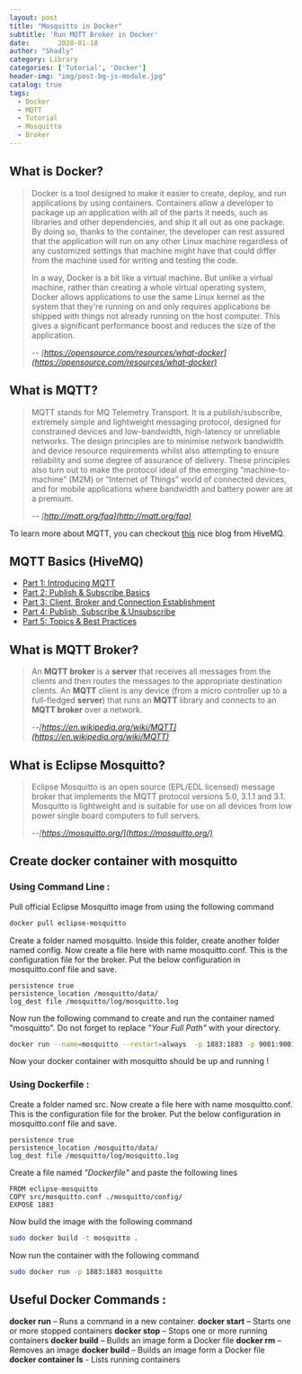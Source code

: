 ```yaml
---
layout: post
title: "Mosquitto in Docker"
subtitle: 'Run MQTT Broker in Docker'
date:       2020-01-18
author: "Shadly"
category: Library
categories: ['Tutorial', 'Docker']
header-img: "img/post-bg-js-module.jpg"
catalog: true
tags:
  - Docker
  - MQTT
  - Tutorial
  - Mosquitto
  - Broker
---
```


## What is Docker?
> Docker is a tool designed to make it easier to create, deploy, and run applications by using containers. Containers allow a developer to package up an application with all of the parts it needs, such as libraries and other dependencies, and ship it all out as one package. By doing so, thanks to the container, the developer can rest assured that the application will run on any other Linux machine regardless of any customized settings that machine might have that could differ from the machine used for writing and testing the code.
> 
> In a way, Docker is a bit like a virtual machine. But unlike a virtual machine, rather than creating a whole virtual operating system, Docker allows applications to use the same Linux kernel as the system that they're running on and only requires applications be shipped with things not already running on the host computer. This gives a significant performance boost and reduces the size of the application.
> 
> -- <cite>[https://opensource.com/resources/what-docker](https://opensource.com/resources/what-docker)</cite>

## What is MQTT?
> MQTT stands for MQ Telemetry Transport. It is a publish/subscribe, extremely simple and lightweight messaging protocol, designed for constrained devices and low-bandwidth, high-latency or unreliable networks. The design principles are to minimise network bandwidth and device resource requirements whilst also attempting to ensure reliability and some degree of assurance of delivery. These principles also turn out to make the protocol ideal of the emerging “machine-to-machine” (M2M) or “Internet of Things” world of connected devices, and for mobile applications where bandwidth and battery power are at a premium.
> 
> -- <cite>[http://mqtt.org/faq](http://mqtt.org/faq)</cite>

To learn more about MQTT, you can checkout [this](https://www.hivemq.com/mqtt-essentials/) nice blog from HiveMQ.

## MQTT Basics (HiveMQ)

-   [Part 1: Introducing MQTT](https://www.hivemq.com/blog/mqtt-essentials-part-1-introducing-mqtt/)
-   [Part 2: Publish & Subscribe Basics](https://www.hivemq.com/blog/mqtt-essentials-part2-publish-subscribe/)
-   [Part 3: Client, Broker and Connection Establishment](https://www.hivemq.com/blog/mqtt-essentials-part-3-client-broker-connection-establishment/)
-   [Part 4: Publish, Subscribe & Unsubscribe](https://www.hivemq.com/blog/mqtt-essentials-part-4-mqtt-publish-subscribe-unsubscribe/)
-   [Part 5: Topics & Best Practices](https://www.hivemq.com/blog/mqtt-essentials-part-5-mqtt-topics-best-practices/)

## What is MQTT Broker?
> An **MQTT broker** is a **server** that receives all messages from the clients and then routes the messages to the appropriate destination clients. An **MQTT** client is any device (from a micro controller up to a full-fledged **server**) that runs an **MQTT** library and connects to an **MQTT broker** over a network.
> 
> --<cite>[https://en.wikipedia.org/wiki/MQTT](https://en.wikipedia.org/wiki/MQTT)</cite>

## What is Eclipse Mosquitto?
> Eclipse Mosquitto is an open source (EPL/EDL licensed) message broker that implements the MQTT protocol versions 5.0, 3.1.1 and 3.1. Mosquitto is lightweight and is suitable for use on all devices from low power single board computers to full servers.
> 
> --<cite>[https://mosquitto.org/](https://mosquitto.org/)</cite>

## Create docker container with mosquitto
### Using Command Line :
Pull official Eclipse Mosquitto image from using the following command
 ```bash
 docker pull eclipse-mosquitto
 ```

Create a folder named mosquitto. Inside this folder, create another folder named config. Now create a file here with name mosquitto.conf. This is the configuration file for the broker. Put the below configuration in mosquitto.conf file and save.
```
persistence true 
persistence_location /mosquitto/data/ 
log_dest file /mosquitto/log/mosquitto.log
```
Now run the following command to create and run the container named "mosquitto". Do not forget to replace *"Your Full Path"* with your directory.
```bash
docker run --name=mosquitto --restart=always  -p 1883:1883 -p 9001:9001 -v /Your Full Path/mosquitto/:/mosquitto/ -d eclipse-mosquitto
```

Now your docker container with mosquitto should be up and running !

### Using Dockerfile : 

Create a folder named src. Now create a file here with name mosquitto.conf. This is the configuration file for the broker. Put the below configuration in mosquitto.conf file and save.
```
persistence true 
persistence_location /mosquitto/data/ 
log_dest file /mosquitto/log/mosquitto.log
```

Create a file named *"Dockerfile"* and paste the following lines
```
FROM eclipse-mosquitto
COPY src/mosquitto.conf ./mosquitto/config/
EXPOSE 1883
```
Now build the image with the following command
```bash
sudo docker build -t mosquitto .
```
Now run the container with the following command
```bash
sudo docker run -p 1883:1883 mosquitto
```

## Useful Docker Commands :
**docker run** – Runs a command in a new container.
**docker start** – Starts one or more stopped containers
**docker stop** – Stops one or more running containers
**docker build** – Builds an image form a Docker file
**docker rm** – Removes an image
**docker build** – Builds an image form a Docker file
**docker container ls** - Lists running containers

